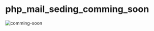 # php_mail_seding_comming_soon
<img src="https://i.ibb.co/K7cRm0N/comming-soon.png" alt="comming-soon" border="0">
